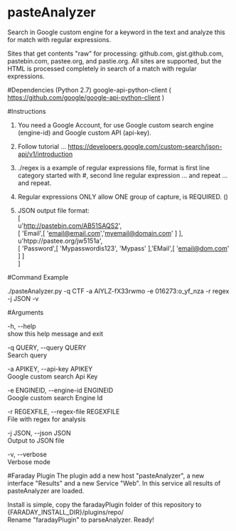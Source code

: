 # pasteAnalyzer
Search in Google custom engine for a keyword in the text and analyze this for match with regular expressions.   

Sites that get contents "raw" for processing: github.com, gist.github.com, pastebin.com, pastee.org, and pastie.org.
All sites are supported, but the HTML is processed completely in search of a match with regular expressions.

#Dependencies (Python 2.7)
google-api-python-client ( https://github.com/google/google-api-python-client )

#Instructions
1. You need a Google Account, for use Google custom search engine (engine-id) and Google custom API (api-key).
2. Follow tutorial ... https://developers.google.com/custom-search/json-api/v1/introduction

3. ./regex is a example of regular expressions file, format is first line category started with #, second line regular expression ... and repeat ... and repeat.

4. Regular expressions ONLY allow ONE group of capture, is REQUIRED. ()

5. JSON output file format:   
[   
	  u'http://pastebin.com/AB51SAQS2',   
	  [ 'Email',[ 'email@email.com','myemail@domain.com' ] ],   
	  u'htpp://pastee.org/jw5151a',   
	  [ 'Password',[ 'Mypasswordis123', 'Mypass' ],'EMail',[ 'email@dom.com' ] ]    
]

#Command Example

./pasteAnalyzer.py -q CTF -a AIYLZ-fX33rwmo -e 016273:o_yf_nza -r regex -j JSON -v

#Arguments

 -h, --help     
 					   show this help message and exit		
 
 -q QUERY, --query QUERY		
                       Search query

 -a APIKEY, --api-key APIKEY		
                       Google custom search Api Key

 -e ENGINEID, --engine-id ENGINEID		
                       Google custom search Engine Id

 -r REGEXFILE, --regex-file REGEXFILE		
                       File with regex for analysis

 -j JSON, --json JSON  
 					   Output to JSON file		
 
 -v, --verbose         
 					   Verbose mode

 
#Faraday Plugin
The plugin add a new host "pasteAnalyzer", a new interface "Results" and a new Service "Web".
In this service all results of pasteAnalyzer are loaded.

Install is simple, copy the faradayPlugin folder of this repository to {FARADAY_INSTALL_DIR}/plugins/repo/		
Rename "faradayPlugin" to parseAnalyzer.
Ready!

